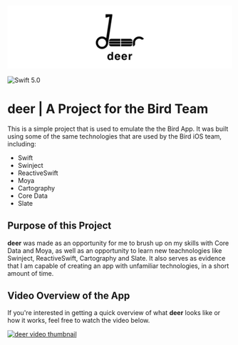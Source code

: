 ![deer](/Misc/repoBanner.png)

![Swift 5.0](https://img.shields.io/badge/Swift-5.0-orange.svg?style=flat)

# deer | A Project for the Bird Team

This is a simple project that is used to emulate the the Bird App. It was built using some of the same technologies that are used by the Bird iOS team, including:

* Swift
* Swinject
* ReactiveSwift
* Moya
* Cartography
* Core Data
* Slate

## Purpose of this Project

**deer** was made as an opportunity for me to brush up on my skills with Core Data and Moya, as well as an opportunity to learn new teachnologies like Swinject, ReactiveSwift, Cartography and Slate. It also serves as evidence that I am capable of creating an app with unfamiliar technologies, in a short amount of time.

## Video Overview of the App

If you're interested in getting a quick overview of what **deer** looks like or how it works, feel free to watch the video below.

[![deer video thumbnail](http://img.youtube.com/vi/rsKuF-3vzds/0.jpg)](http://www.youtube.com/watch?v=rsKuF-3vzds "deer | A Project for the Bird Team (Video)")
